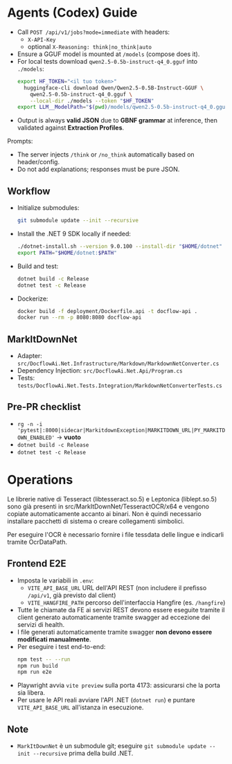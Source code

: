 # Agents (Codex) Guide

- Call `POST /api/v1/jobs?mode=immediate` with headers:
  - `X-API-Key`
  - optional `X-Reasoning: think|no_think|auto`
- Ensure a GGUF model is mounted at `/models` (compose does it).
- For local tests download `qwen2.5-0.5b-instruct-q4_0.gguf` into `./models`:
  ```bash
  export HF_TOKEN="<il tuo token>"
    huggingface-cli download Qwen/Qwen2.5-0.5B-Instruct-GGUF \
      qwen2.5-0.5b-instruct-q4_0.gguf \
      --local-dir ./models --token "$HF_TOKEN"
  export LLM__ModelPath="$(pwd)/models/qwen2.5-0.5b-instruct-q4_0.gguf"
  ```
- Output is always **valid JSON** due to **GBNF grammar** at inference, then validated against **Extraction Profiles**.

Prompts:
- The server injects `/think` or `/no_think` automatically based on header/config.
- Do not add explanations; responses must be pure JSON.
## Workflow

- Initialize submodules:
  ```bash
  git submodule update --init --recursive
  ```
- Install the .NET 9 SDK locally if needed:
  ```bash
  ./dotnet-install.sh --version 9.0.100 --install-dir "$HOME/dotnet"
  export PATH="$HOME/dotnet:$PATH"
  ```
- Build and test:
  ```bash
  dotnet build -c Release
  dotnet test -c Release
  ```
- Dockerize:
  ```bash
  docker build -f deployment/Dockerfile.api -t docflow-api .
  docker run --rm -p 8080:8080 docflow-api
  ```

## MarkItDownNet
- Adapter: `src/DocflowAi.Net.Infrastructure/Markdown/MarkdownNetConverter.cs`
- Dependency Injection: `src/DocflowAi.Net.Api/Program.cs`
- Tests: `tests/DocflowAi.Net.Tests.Integration/MarkdownNetConverterTests.cs`

## Pre-PR checklist
- `rg -n -i 'pytest|:8000|sidecar|MarkitdownException|MARKITDOWN_URL|PY_MARKITDOWN_ENABLED'` → **vuoto**
- `dotnet build -c Release`
- `dotnet test -c Release`

# Operations
Le librerie native di Tesseract (libtesseract.so.5) e Leptonica (liblept.so.5) sono già presenti in src/MarkItDownNet/TesseractOCR/x64 e vengono copiate automaticamente accanto ai binari. Non è quindi necessario installare pacchetti di sistema o creare collegamenti simbolici.

Per eseguire l'OCR è necessario fornire i file tessdata delle lingue e indicarli tramite OcrDataPath.

## Frontend E2E
- Imposta le variabili in `.env`:
  - `VITE_API_BASE_URL` URL dell'API REST (non includere il prefisso `/api/v1`, già previsto dal client)
  - `VITE_HANGFIRE_PATH` percorso dell'interfaccia Hangfire (es. `/hangfire`)
- Tutte le chiamate da FE ai servizi REST devono essere eseguite tramite il client generato automaticamente tramite swagger ad eccezione dei servizi di health.
- I file generati automaticamente tramite swagger **non devono essere modificati manualmente**.
- Per eseguire i test end-to-end:
  ```bash
  npm test -- --run
  npm run build
  npm run e2e
  ```
- Playwright avvia `vite preview` sulla porta 4173: assicurarsi che la porta sia libera.
- Per usare le API reali avviare l'API .NET (`dotnet run`) e puntare `VITE_API_BASE_URL` all'istanza in esecuzione.

## Note
- `MarkItDownNet` è un submodule git; eseguire `git submodule update --init --recursive` prima della build .NET.
